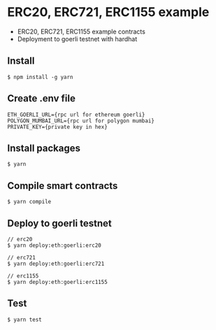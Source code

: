 # ERC20, ERC721, ERC1155 example

- ERC20, ERC721, ERC1155 example contracts
- Deployment to goerli testnet with hardhat

## Install

```
$ npm install -g yarn
```

## Create .env file

```
ETH_GOERLI_URL={rpc url for ethereum goerli}
POLYGON_MUMBAI_URL={rpc url for polygon mumbai}
PRIVATE_KEY={private key in hex}
```

## Install packages

```
$ yarn
```

## Compile smart contracts

```
$ yarn compile
```

## Deploy to goerli testnet

```
// erc20
$ yarn deploy:eth:goerli:erc20

// erc721
$ yarn deploy:eth:goerli:erc721

// erc1155
$ yarn deploy:eth:goerli:erc1155
```

## Test

```
$ yarn test
```
